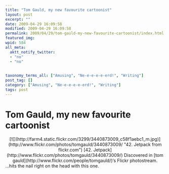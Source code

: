 ```yaml
---
title: "Tom Gauld, my new favourite cartoonist"
layout: post
excerpt: ""
date: 2009-04-29 16:09:58
modified: 2009-04-29 16:09:58
permalink: 2009/04/29/tom-gauld-my-new-favourite-cartoonist/index.html
featured_img: 
wpid: 584
all_meta: 
  aktt_notify_twitter:
  - "no"
  - "no"
  
  
taxonomy_terms_all: ["Amusing", "Ne-e-e-e-e-erd!", "Writing"]
post_tag: []
category: ["Amusing", "Ne-e-e-e-e-erd!", "Writing"]
tags: post
---
```


# Tom Gauld, my new favourite cartoonist

<div align="center">[![](http://farm4.static.flickr.com/3299/3440873009_c58f1aebc1_m.jpg)](http://www.flickr.com/photos/tomgauld/3440873009/ "42. Jetpack from flickr.com")  
[42. Jetpack](http://www.flickr.com/photos/tomgauld/3440873009/)  
Discovered in [tom gauld](http://www.flickr.com/people/tomgauld/)‘s Flickr photostream. </div>…hits the nail right on the head with this one.